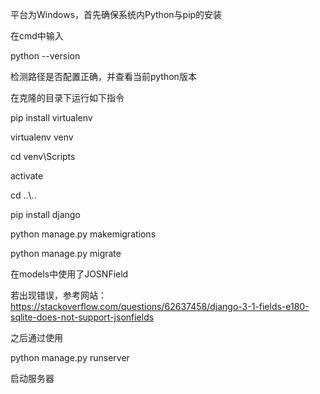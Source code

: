 平台为Windows，首先确保系统内Python与pip的安装

在cmd中输入

python --version

检测路径是否配置正确，并查看当前python版本

在克隆的目录下运行如下指令

pip install virtualenv

virtualenv venv

cd venv\Scripts

activate

cd ..\\..

pip install django

python manage.py makemigrations

python manage.py migrate

在models中使用了JOSNField

若出现错误，参考网站：https://stackoverflow.com/questions/62637458/django-3-1-fields-e180-sqlite-does-not-support-jsonfields

之后通过使用

python manage.py runserver

启动服务器
